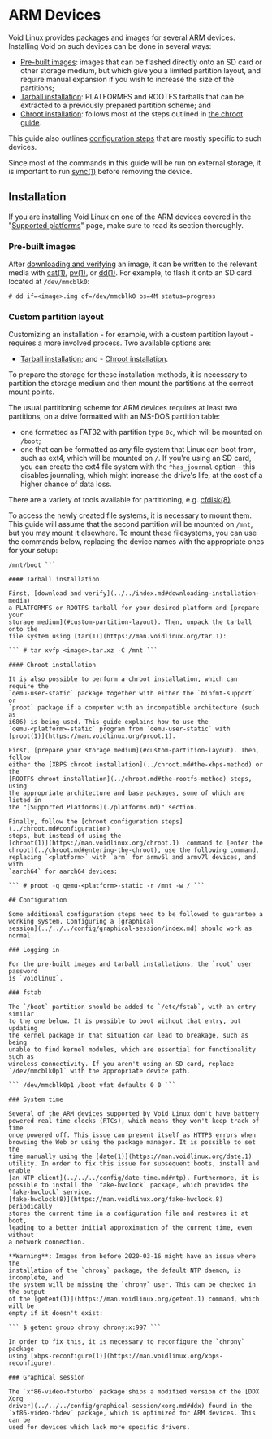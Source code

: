 # ARM Devices

Void Linux provides packages and images for several ARM devices. Installing
Void on such devices can be done in several ways:

- [Pre-built images](#pre-built-images): images that can be flashed directly
   onto an SD card or other storage medium, but which give you a limited
   partition layout, and require manual expansion if you wish to increase the
   size of the partitions;
- [Tarball installation](#tarball-installation): PLATFORMFS and ROOTFS tarballs
   that can be extracted to a previously prepared partition scheme; and
- [Chroot installation](#chroot-installation): follows most of the steps
   outlined in [the chroot guide](../chroot.md).

This guide also outlines [configuration steps](#configuration) that are
mostly specific to such devices.

Since most of the commands in this guide will be run on external storage, it
is important to run [sync(1)](https://man.voidlinux.org/sync.1) before
removing the device.

## Installation

If you are installing Void Linux on one of the ARM devices covered in the
"[Supported platforms](./platforms.md)" page, make sure to read its section
thoroughly.

### Pre-built images

After [downloading and
verifying](../../index.md#downloading-installation-media)  an image, it can
be written to the relevant media with
[cat(1)](https://man.voidlinux.org/cat.1),
[pv(1)](https://man.voidlinux.org/pv.1), or
[dd(1)](https://man.voidlinux.org/dd.1). For example, to flash it onto an SD
card located at `/dev/mmcblk0`:

``` # dd if=<image>.img of=/dev/mmcblk0 bs=4M status=progress ```

### Custom partition layout

Customizing an installation - for example, with a custom partition layout -
requires a more involved process. Two available options are:

- [Tarball installation](#tarball-installation); and - [Chroot
installation](#chroot-installation).

To prepare the storage for these installation methods, it is necessary to
partition the storage medium and then mount the partitions at the correct
mount points.

The usual partitioning scheme for ARM devices requires at least two
partitions, on a drive formatted with an MS-DOS partition table:

- one formatted as FAT32 with partition type `0c`, which will be mounted on
   `/boot`;
- one that can be formatted as any file system that Linux can boot from, such as
   ext4, which will be mounted on `/`. If you're using an SD card, you can
   create the ext4 file system with the `^has_journal` option - this disables
   journaling, which might increase the drive's life, at the cost of a higher
   chance of data loss.

There are a variety of tools available for partitioning, e.g.
[cfdisk(8)](https://man.voidlinux.org/cfdisk.8).

To access the newly created file systems, it is necessary to mount
them. This guide will assume that the second partition will be mounted on
`/mnt`, but you may mount it elsewhere. To mount these filesystems, you can
use the commands below, replacing the device names with the appropriate ones
for your setup:

``` # mount /dev/mmcblk0p2 /mnt # mkdir /mnt/boot # mount /dev/mmcblk0p1
/mnt/boot ```

#### Tarball installation

First, [download and verify](../../index.md#downloading-installation-media)
a PLATFORMFS or ROOTFS tarball for your desired platform and [prepare your
storage medium](#custom-partition-layout). Then, unpack the tarball onto the
file system using [tar(1)](https://man.voidlinux.org/tar.1):

``` # tar xvfp <image>.tar.xz -C /mnt ```

#### Chroot installation

It is also possible to perform a chroot installation, which can require the
`qemu-user-static` package together with either the `binfmt-support` or
`proot` package if a computer with an incompatible architecture (such as
i686) is being used. This guide explains how to use the
`qemu-<platform>-static` program from `qemu-user-static` with
[proot(1)](https://man.voidlinux.org/proot.1).

First, [prepare your storage medium](#custom-partition-layout). Then, follow
either the [XBPS chroot installation](../chroot.md#the-xbps-method) or the
[ROOTFS chroot installation](../chroot.md#the-rootfs-method) steps, using
the appropriate architecture and base packages, some of which are listed in
the "[Supported Platforms](./platforms.md)" section.

Finally, follow the [chroot configuration steps](../chroot.md#configuration)
steps, but instead of using the
[chroot(1)](https://man.voidlinux.org/chroot.1)  command to [enter the
chroot](../chroot.md#entering-the-chroot), use the following command,
replacing `<platform>` with `arm` for armv6l and armv7l devices, and with
`aarch64` for aarch64 devices:

``` # proot -q qemu-<platform>-static -r /mnt -w / ```

## Configuration

Some additional configuration steps need to be followed to guarantee a
working system. Configuring a [graphical
session](../../../config/graphical-session/index.md) should work as normal.

### Logging in

For the pre-built images and tarball installations, the `root` user password
is `voidlinux`.

### fstab

The `/boot` partition should be added to `/etc/fstab`, with an entry similar
to the one below. It is possible to boot without that entry, but updating
the kernel package in that situation can lead to breakage, such as being
unable to find kernel modules, which are essential for functionality such as
wireless connectivity. If you aren't using an SD card, replace
`/dev/mmcblk0p1` with the appropriate device path.

``` /dev/mmcblk0p1 /boot vfat defaults 0 0 ```

### System time

Several of the ARM devices supported by Void Linux don't have battery
powered real time clocks (RTCs), which means they won't keep track of time
once powered off. This issue can present itself as HTTPS errors when
browsing the Web or using the package manager. It is possible to set the
time manually using the [date(1)](https://man.voidlinux.org/date.1)
utility. In order to fix this issue for subsequent boots, install and enable
[an NTP client](../../../config/date-time.md#ntp). Furthermore, it is
possible to install the `fake-hwclock` package, which provides the
`fake-hwclock` service.
[fake-hwclock(8)](https://man.voidlinux.org/fake-hwclock.8) periodically
stores the current time in a configuration file and restores it at boot,
leading to a better initial approximation of the current time, even without
a network connection.

**Warning**: Images from before 2020-03-16 might have an issue where the
installation of the `chrony` package, the default NTP daemon, is incomplete, and
the system will be missing the `chrony` user. This can be checked in the output
of the [getent(1)](https://man.voidlinux.org/getent.1) command, which will be
empty if it doesn't exist:

``` $ getent group chrony chrony:x:997 ```

In order to fix this, it is necessary to reconfigure the `chrony` package
using [xbps-reconfigure(1)](https://man.voidlinux.org/xbps-reconfigure).

### Graphical session

The `xf86-video-fbturbo` package ships a modified version of the [DDX Xorg
driver](../../../config/graphical-session/xorg.md#ddx) found in the
`xf86-video-fbdev` package, which is optimized for ARM devices. This can be
used for devices which lack more specific drivers.
